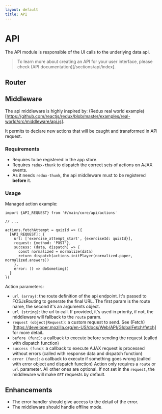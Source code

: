 ```yaml
---
layout: default
title: API
---
```


# API

The API module is responsible of the UI calls to the underlying data api.

> To learn more about creating an API for your user interface, please check (API documentation)[/sections/api/index].

## Router

## Middleware

The api middleware is highly inspired by:
(Redux real world example)[https://github.com/reactjs/redux/blob/master/examples/real-world/src/middleware/api.js].

It permits to declare new actions that will be caught and transformed in API request.

### Requirements

- Requires to be registered in the app store.
- Requires `redux-thunk` to dispatch the correct sets of actions on AJAX events.
- As it needs `redux-thunk`, the api middleware must to be registered **before** it.

### Usage
Managed action example:

```
import {API_REQUEST} from '#/main/core/api/actions'

// ...

actions.fetchAttempt = quizId => ({
  [API_REQUEST]: {
    url: ['exercise_attempt_start', {exerciseId: quizId}],
    request: {method: 'POST'},
    success: (data, dispatch) => {
      const normalized = normalize(data)
      return dispatch(actions.initPlayer(normalized.paper, normalized.answers))
    },
    error: () => doSometing()
  }
})
```

Action parameters:
- `url (array)`: the route definition of the api endpoint. It's passed to FOSJsRouting to generate the final URL.
 The first param is the route name, the second it's an arguments object.
- `url (string)`: the url to call. If provided, it's used in priority, if not, the middleware will fallback to the `route` param.
- `request (object|Request)`: a custom request to send. See (Fetch)[https://developer.mozilla.org/en-US/docs/Web/API/GlobalFetch/fetch] for more detail..
- `before (func)`:  a callback to execute before sending the request
                    (called with dispatch function)
- `success (func)`: a callback to execute AJAX request is processed without errors
                    (called with response data and dispatch function)
- `error (func)`: a callback to execute if something goes wrong
                    (called with error object and dispatch function)
Action only requires a `route` or `url` parameter. All other ones are optional.
If not set in the `request`, the middleware will make `GET` requests by default.

## Enhancements
- The error handler should give access to the detail of the error.
- The middleware should handle offline mode.
